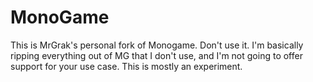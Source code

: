 ﻿# MonoGame

This is MrGrak's personal fork of Monogame. Don't use it. I'm basically ripping everything out of MG that I don't use, and I'm not going to offer support for your use case. This is mostly an experiment.
